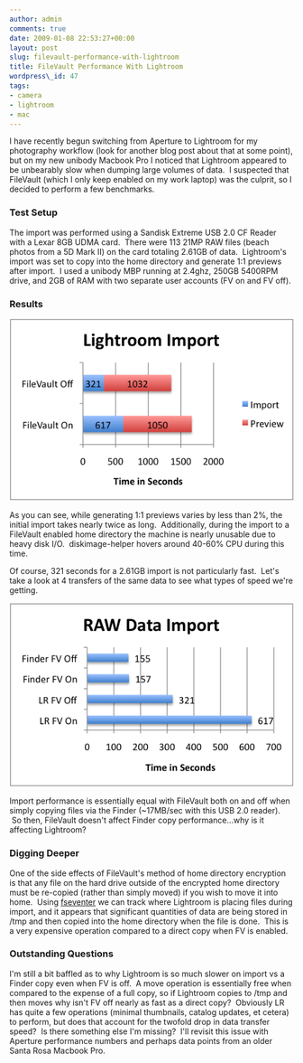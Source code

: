 ```yaml
---
author: admin
comments: true
date: 2009-01-08 22:53:27+00:00
layout: post
slug: filevault-performance-with-lightroom
title: FileVault Performance With Lightroom
wordpress\_id: 47
tags:
- camera
- lightroom
- mac
---
```


I have recently begun switching from Aperture to Lightroom for my photography workflow (look for another blog post about that at some point), but on my new unibody Macbook Pro I noticed that Lightroom appeared to be unbearably slow when dumping large volumes of data.  I suspected that FileVault (which I only keep enabled on my work laptop) was the culprit, so I decided to perform a few benchmarks.


### Test Setup


The import was performed using a Sandisk Extreme USB 2.0 CF Reader with a Lexar 8GB UDMA card.  There were 113 21MP RAW files (beach photos from a 5D Mark II) on the card totaling 2.61GB of data.  Lightroom's import was set to copy into the home directory and generate 1:1 previews after import.  I used a unibody MBP running at 2.4ghz, 250GB 5400RPM drive, and 2GB of RAM with two separate user accounts (FV on and FV off).


### Results


[](/assets/media/2009/01/fv_perf1.png)[![FV Performance in Lightroom](/assets/media/2009/01/fv_perf.png)](/assets/media/2009/01/fv_perf.png)


As you can see, while generating 1:1 previews varies by less than 2%, the initial import takes nearly twice as long.  Additionally, during the import to a FileVault enabled home directory the machine is nearly unusable due to heavy disk I/O.  diskimage-helper hovers around 40-60% CPU during this time.

Of course, 321 seconds for a 2.61GB import is not particularly fast.  Let's take a look at 4 transfers of the same data to see what types of speed we're getting.

[![RAW Copy Performance](/assets/media/2009/01/raw_data1.png)](/assets/media/2009/01/raw_data1.png)

Import performance is essentially equal with FileVault both on and off when simply copying files via the Finder (~17MB/sec with this USB 2.0 reader).  So then, FileVault doesn't affect Finder copy performance...why is it affecting Lightroom?


### Digging Deeper


One of the side effects of FileVault's method of home directory encryption is that any file on the hard drive outside of the encrypted home directory must be re-copied (rather than simply moved) if you wish to move it into home.  Using [fseventer](http://www.fernlightning.com/doku.php?id=software:fseventer:start) we can track where Lightroom is placing files during import, and it appears that significant quantities of data are being stored in /tmp and then copied into the home directory when the file is done.  This is a very expensive operation compared to a direct copy when FV is enabled.


### Outstanding Questions


I'm still a bit baffled as to why Lightroom is so much slower on import vs a Finder copy even when FV is off.  A move operation is essentially free when compared to the expense of a full copy, so if Lightroom copies to /tmp and then moves why isn't FV off nearly as fast as a direct copy?  Obviously LR has quite a few operations (minimal thumbnails, catalog updates, et cetera) to perform, but does that account for the twofold drop in data transfer speed?  Is there something else I'm missing?  I'll revisit this issue with Aperture performance numbers and perhaps data points from an older Santa Rosa Macbook Pro.
